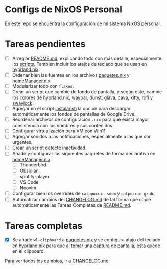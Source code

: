 # Configs de NixOS Personal

En este repo se encuentra la configuración de mi sistema NixOS personal.



# Tareas pendientes

- [ ] Arreglar [README.md](README.md), explicando todo con más detalle, especialmente los [scripts](scripts/). También incluir los atajos de teclado que se usan en [hyprland.nix](nixos/dotFiles/hyprland.nix).
- [ ] Ordenar bien las fuentes en los archivos [paquetes.nix](nixos/paquetes.nix) y [homeManager.nix](nixos/homeManager.nix).
- [ ] Modularizar todo con `flakes`.
- [ ] Crear un script que cambie de fondo de pantalla, y según este, cambie los colores de [hyprland.nix](nixos/dotFiles/hyprland.nix), [waybar](nixos/dotFiles/waybar.nix), [dunst](nixos/dotFiles/dunst.nix), [glava](nixos/dotFiles/glava.nix), [cava](nixos/dotFiles/cava.nix), [kitty](nixos/dotFiles/kitty.nix), [rofi](nixos/dotFiles/rofi.nix) y [swaylock](nixos/dotFiles/swaylock.nix).
- [ ] Agregar en el script [instalar.sh](scripts/instalar.sh) la opción para descargar automáticamente los fondos de pantallas de Google Drive.
- [ ] Reordenar archivos de configuración `.nix` para que exista mayor consistencia con los nombres y sus contenidos.
- [ ] Configurar virtualización para VM con Win11.
- [ ] Agregar sonidos a las notificaciones, especialmente a las que son urgentes.
- [ ] Crear un script detecte inactividad.
- [ ] Añadir y configurar los siguientes paquetes de forma declarativa en [homeManager.nix](nixos/homeManager.nix):
    - [ ] Thunderbird
    - [ ] Obsidian
    - [ ] spotify-player
    - [ ] VS Code
    - [ ] Neovim
- [ ] Configurar bien los overrides de `catppuccin-sddm` y `catpuccin-grub`.
- [ ] Automatizar cambios del [CHANGELOG.md](CHANGELOG.md) de tal forma que copie automáticamente las Tareas Completas de [README.md](README.md).

# Tareas completas
- [x] Se añade `wl-clipboard` a [paquetes.nix](nixos/paquetes.nix) y se configura atajo del teclado en [hyprland.nix](nixos/dotFiles/hyprland.nix) para que al tomar una captura de pantalla, esta quede en el clipboard.
  
Para ver todos los cambios, ir a [CHANGELOG.md](CHANGELOG.md)